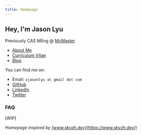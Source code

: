 ```yaml
---
title: Homepage
---
```


## Hey, I'm Jason Lyu

Previously CAS MEng @ [McMaster](https://www.mcmaster.ca/)

- [About Me](/about/)
- [Curriculum Vitae](/cv/)
- [Blog](/posts/)

You can find me on:

- Email: `xjasonlyu at gmail dot com`
- [GitHub](https://github.com/xjasonlyu)
- [LinkedIn](https://www.linkedin.com/feed/)
- [Twitter](https://twitter.com/twitter)

### FAQ

[WIP]

_Homepage inspired by [www.skyzh.dev](https://www.skyzh.dev/)_
